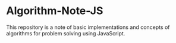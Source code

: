 # Algorithm-Note-JS
This repository is a note of basic implementations and concepts of algorithms for problem solving using JavaScript.
